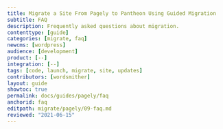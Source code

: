 ```yaml
---
title: Migrate a Site From Pagely to Pantheon Using Guided Migration
subtitle: FAQ
description: Frequently asked questions about migration.
contenttype: [guide]
categories: [migrate, faq]
newcms: [wordpress]
audience: [development]
product: [--]
integration: [--]
tags: [code, launch, migrate, site, updates]
contributors: [wordsmither]
layout: guide
showtoc: true
permalink: docs/guides/pagely/faq
anchorid: faq
editpath: migrate/pagely/09-faq.md
reviewed: "2021-06-15"
---
```


<Partial file="migrate/faq-general.md" />
<Partial file="migrate/faq-wordpress.md" />
